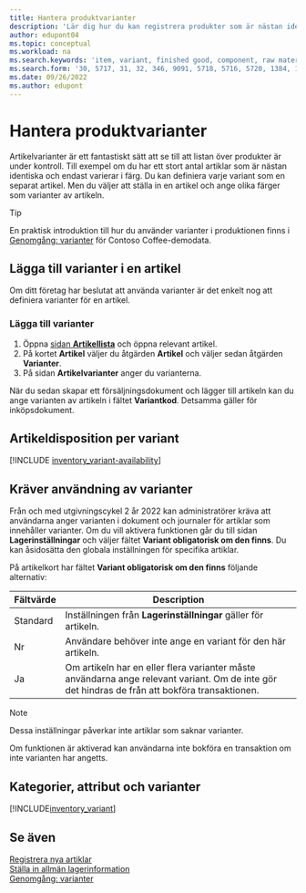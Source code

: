 ```yaml
---
title: Hantera produktvarianter
description: 'Lär dig hur du kan registrera produkter som är nästan identiska men som varierar i färg, storlek eller material som artikelvarianter.'
author: edupont04
ms.topic: conceptual
ms.workload: na
ms.search.keywords: 'item, variant, finished good, component, raw material, assembly item, item substitution'
ms.search.form: '30, 5717, 31, 32, 346, 9091, 5718, 5716, 5720, 1384, 1383, 35, 5404, 1378, 5719'
ms.date: 09/26/2022
ms.author: edupont
---
```

# <a name="manage-product-variants" />Hantera produktvarianter

Artikelvarianter är ett fantastiskt sätt att se till att listan över produkter är under kontroll. Till exempel om du har ett stort antal artiklar som är nästan identiska och endast varierar i färg. Du kan definiera varje variant som en separat artikel. Men du väljer att ställa in en artikel och ange olika färger som varianter av artikeln.  

> [!TIP]
> En praktisk introduktion till hur du använder varianter i produktionen finns i [Genomgång: varianter](contoso-coffee/manufacturing/variants.md) för Contoso Coffee-demodata.  

## <a name="add-variants-to-an-item" />Lägga till varianter i en artikel

Om ditt företag har beslutat att använda varianter är det enkelt nog att definiera varianter för en artikel.  

### <a name="to-add-variants" />Lägga till varianter

1. Öppna [sidan **Artikellista**](https://businesscentral.dynamics.com/?page=31) och öppna relevant artikel.  
2. På kortet **Artikel** väljer du åtgärden **Artikel** och väljer sedan åtgärden **Varianter**.  
3. På sidan **Artikelvarianter** anger du varianterna.  

När du sedan skapar ett försäljningsdokument och lägger till artikeln kan du ange varianten av artikeln i fältet **Variantkod**. Detsamma gäller för inköpsdokument.  

## <a name="item-availability-by-variant" />Artikeldisposition per variant

[!INCLUDE [inventory_variant-availability](includes/inventory_variant-availability.md)]

## <a name="require-use-of-variants" />Kräver användning av varianter

Från och med utgivningscykel 2 år 2022 kan administratörer kräva att användarna anger varianten i dokument och journaler för artiklar som innehåller varianter. Om du vill aktivera funktionen går du till sidan **Lagerinställningar** och väljer fältet **Variant obligatorisk om den finns**. Du kan åsidosätta den globala inställningen för specifika artiklar.  

På artikelkort har fältet **Variant obligatorisk om den finns** följande alternativ:

|Fältvärde |Description|
|---------|----|
|Standard| Inställningen från **Lagerinställningar** gäller för artikeln.|
|Nr| Användare behöver inte ange en variant för den här artikeln.|
|Ja| Om artikeln har en eller flera varianter måste användarna ange relevant variant. Om de inte gör det hindras de från att bokföra transaktionen.|

> [!NOTE]
> Dessa inställningar påverkar inte artiklar som saknar varianter.

Om funktionen är aktiverad kan användarna inte bokföra en transaktion om inte varianten har angetts.

## <a name="categories-attributes-and-variants" />Kategorier, attribut och varianter

[!INCLUDE[inventory_variant](includes/inventory_variant.md)]

## <a name="see-also" />Se även

[Registrera nya artiklar](inventory-how-register-new-items.md)  
[Ställa in allmän lagerinformation](inventory-how-setup-general.md)  
[Genomgång: varianter](contoso-coffee/manufacturing/variants.md)  
